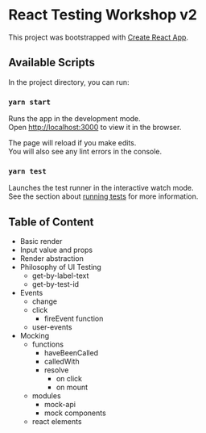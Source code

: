 # React Testing Workshop v2

This project was bootstrapped with [Create React App](https://github.com/facebook/create-react-app).

## Available Scripts

In the project directory, you can run:

### `yarn start`

Runs the app in the development mode.\
Open [http://localhost:3000](http://localhost:3000) to view it in the browser.

The page will reload if you make edits.\
You will also see any lint errors in the console.

### `yarn test`

Launches the test runner in the interactive watch mode.\
See the section about [running tests](https://facebook.github.io/create-react-app/docs/running-tests) for more information.

## Table of Content
* Basic render
* Input value and props
* Render abstraction
* Philosophy of UI Testing
    - get-by-label-text
    - get-by-test-id
* Events
    - change
    - click
        * fireEvent function
    - user-events
* Mocking
    - functions
        * haveBeenCalled
        * calledWith
        * resolve
            * on click
            * on mount
    - modules
        * mock-api
        * mock components
    - react elements    
    